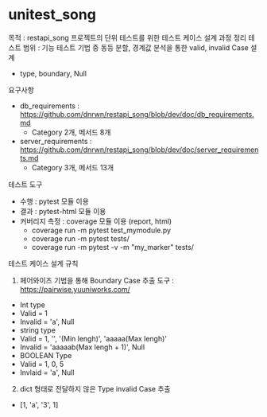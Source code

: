 # unitest_song

목적 : restapi_song 프로젝트의 단위 테스트를 위한 테스트 케이스 설계 과정 정리
테스트 범위 : 기능 테스트 기법 중 동등 분할, 경계값 분석을 통한 valid, invalid Case 설계
- type, boundary, Null

요구사항
- db_requirements : https://github.com/dnrwn/restapi_song/blob/dev/doc/db_requirements.md
  - Category 2개, 메서드 8개
- server_requirements : https://github.com/dnrwn/restapi_song/blob/dev/doc/server_requirements.md
  - Category 3개, 메서드 13개

테스트 도구
- 수행 : pytest 모듈 이용
- 결과 : pytest-html 모듈 이용
- 커버리지 측정 : coverage 모듈 이용 (report, html)
  - coverage run -m pytest test_mymodule.py
  - coverage run -m pytest tests/
  - coverage run -m pytest -v -m "my_marker" tests/

테스트 케이스 설계 규칙
1. 페어와이즈 기법을 통해 Boundary Case 추출
도구 : https://pairwise.yuuniworks.com/
- Int type
 - Valid = 1
 - Invalid = 'a', Null
- string type
 - Valid = 1, '', '(Min lengh)', 'aaaaa(Max lengh)'
 - Invalid = 'aaaaab(Max lengh + 1)', Null
- BOOLEAN Type
 - Valid = 1, 0, 5
 - Invlaid = 'a', Null

2. dict 형태로 전달하지 않은 Type invalid Case 추출
 - [1, 'a', '3', 1]
